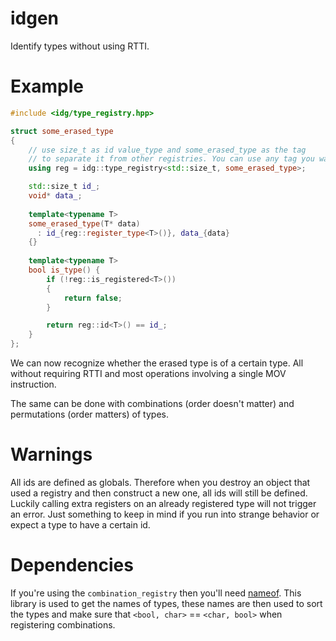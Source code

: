 # idgen

Identify types without using RTTI.

# Example

```cpp
#include <idg/type_registry.hpp>

struct some_erased_type
{
    // use size_t as id value_type and some_erased_type as the tag 
    // to separate it from other registries. You can use any tag you want.
    using reg = idg::type_registry<std::size_t, some_erased_type>;

    std::size_t id_;
    void* data_;
	
    template<typename T>
    some_erased_type(T* data)
      : id_{reg::register_type<T>()}, data_{data}
    {}
	
    template<typename T>
    bool is_type() {
        if (!reg::is_registered<T>())
        {
            return false;
        }

        return reg::id<T>() == id_;	
    }
};
```

We can now recognize whether the erased type is of a certain type.
All without requiring RTTI and most operations involving a single MOV instruction.

The same can be done with combinations (order doesn't matter) and permutations (order matters) of types.

# Warnings

All ids are defined as globals. Therefore when you destroy an object that used a registry and then construct a new one, all ids will still be defined. Luckily calling extra registers on an already registered type will not trigger an error. Just something to keep in mind if you run into strange behavior or expect a type to have a certain id.

# Dependencies

If you're using the `combination_registry` then you'll need [nameof](https://github.com/Neargye/nameof).
This library is used to get the names of types, these names are then used to sort the types and make sure that `<bool, char>` == `<char, bool>` when registering combinations.

